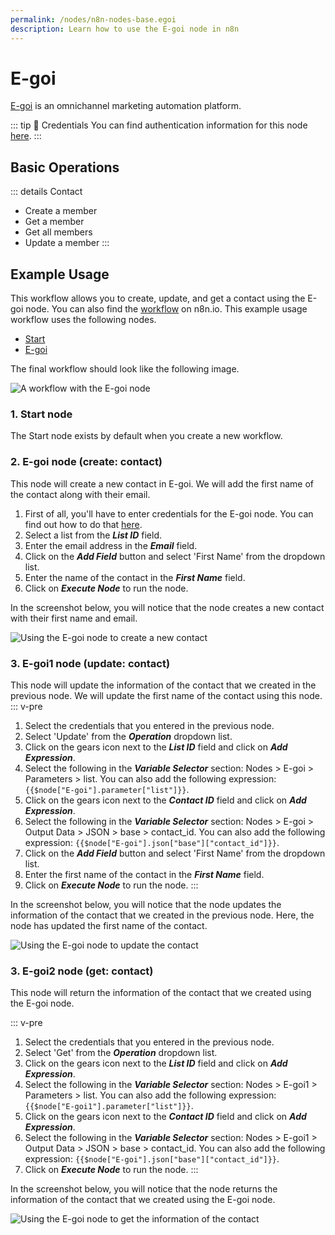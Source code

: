 ```yaml
---
permalink: /nodes/n8n-nodes-base.egoi
description: Learn how to use the E-goi node in n8n
---
```


# E-goi

[E-goi](https://www.e-goi.com/) is an omnichannel marketing automation platform.

::: tip 🔑 Credentials
You can find authentication information for this node [here](../../../credentials/Egoi/README.md).
:::

## Basic Operations

::: details Contact
- Create a member
- Get a member
- Get all members
- Update a member
:::

## Example Usage

This workflow allows you to create, update, and get a contact using the E-goi node. You can also find the [workflow](https://n8n.io/workflows/852) on n8n.io. This example usage workflow uses the following nodes.
- [Start](../../core-nodes/Start/README.md)
- [E-goi]()

The final workflow should look like the following image.

![A workflow with the E-goi node](./workflow.png)

### 1. Start node

The Start node exists by default when you create a new workflow.

### 2. E-goi node (create: contact)

This node will create a new contact in E-goi. We will add the first name of the contact along with their email.

1. First of all, you'll have to enter credentials for the E-goi node. You can find out how to do that [here](../../../credentials/Egoi/README.md).
2. Select a list from the ***List ID*** field.
3. Enter the email address in the ***Email*** field.
3. Click on the ***Add Field*** button and select 'First Name' from the dropdown list.
4. Enter the name of the contact in the ***First Name*** field.
5. Click on ***Execute Node*** to run the node.

In the screenshot below, you will notice that the node creates a new contact with their first name and email.

![Using the E-goi node to create a new contact](./e-goi_node.png)

### 3. E-goi1 node (update: contact)

This node will update the information of the contact that we created in the previous node. We will update the first name of the contact using this node.
::: v-pre
1. Select the credentials that you entered in the previous node.
2. Select 'Update' from the ***Operation*** dropdown list.
3. Click on the gears icon next to the ***List ID*** field and click on ***Add Expression***.
4. Select the following in the ***Variable Selector*** section: Nodes > E-goi > Parameters > list. You can also add the following expression: `{{$node["E-goi"].parameter["list"]}}`.
5. Click on the gears icon next to the ***Contact ID*** field and click on ***Add Expression***.
6. Select the following in the ***Variable Selector*** section: Nodes > E-goi > Output Data > JSON > base > contact_id. You can also add the following expression: `{{$node["E-goi"].json["base"]["contact_id"]}}`.
7. Click on the ***Add Field*** button and select 'First Name' from the dropdown list.
8. Enter the first name of the contact in the ***First Name*** field.
9. Click on ***Execute Node*** to run the node.
:::

In the screenshot below, you will notice that the node updates the information of the contact that we created in the previous node. Here, the node has updated the first name of the contact.

![Using the E-goi node to update the contact](./e-goi1_node.png)

### 3. E-goi2 node (get: contact)

This node will return the information of the contact that we created using the E-goi node.

::: v-pre
1. Select the credentials that you entered in the previous node.
2. Select 'Get' from the ***Operation*** dropdown list.
3. Click on the gears icon next to the ***List ID*** field and click on ***Add Expression***.
4. Select the following in the ***Variable Selector*** section: Nodes > E-goi1 > Parameters > list. You can also add the following expression: `{{$node["E-goi1"].parameter["list"]}}`.
5. Click on the gears icon next to the ***Contact ID*** field and click on ***Add Expression***.
6. Select the following in the ***Variable Selector*** section: Nodes > E-goi1 > Output Data > JSON > base > contact_id. You can also add the following expression: `{{$node["E-goi"].json["base"]["contact_id"]}}`.
5. Click on ***Execute Node*** to run the node.
:::

In the screenshot below, you will notice that the node returns the information of the contact that we created using the E-goi node.

![Using the E-goi node to get the information of the contact](./e-goi2_node.png)
